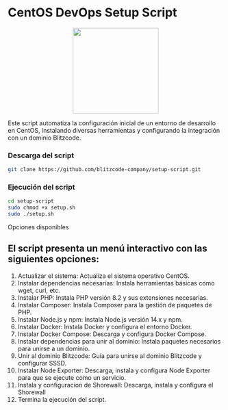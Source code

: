 # CentOS DevOps Setup Script

<p align="center">
    <img src="https://drive.google.com/uc?export=download&id=1yyVoEHmLQgzYpDJJJvjtpo1MHdZNP84k" width="200">
</p>

Este script automatiza la configuración inicial de un entorno de desarrollo en CentOS, instalando diversas herramientas y configurando la integración con un dominio Blitzcode.

### Descarga del script
```bash
git clone https://github.com/blitzcode-company/setup-script.git
```

### Ejecución del script

```bash
cd setup-script
sudo chmod +x setup.sh
sudo ./setup.sh
```

Opciones disponibles

## El script presenta un menú interactivo con las siguientes opciones:

  1. Actualizar el sistema: Actualiza el sistema operativo CentOS.
  2. Instalar dependencias necesarias: Instala herramientas básicas como wget, curl, etc.
  3. Instalar PHP: Instala PHP versión 8.2 y sus extensiones necesarias.
  4. Instalar Composer: Instala Composer para la gestión de paquetes de PHP.
  5. Instalar Node.js y npm: Instala Node.js versión 14.x y npm.
  6. Instalar Docker: Instala Docker y configura el entorno Docker.
  7. Instalar Docker Compose: Descarga y configura Docker Compose.
  8. Instalar dependencias para unir al dominio: Instala paquetes necesarios para unirse a un dominio.
  9. Unir al dominio Blitzcode: Guía para unirse al dominio Blitzcode y configurar SSSD.
  10. Instalar Node Exporter: Descarga, instala y configura Node Exporter para que se ejecute como un servicio.
  11. Instala y configuracion de Shorewall: Descarga, instala y configura el Shorewall
  0. Termina la ejecución del script.
